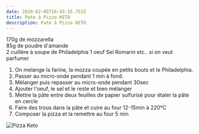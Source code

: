 ```yaml
---
date: 2020-02-05T16:43:15.752Z
title: Pate à Pizza KETO
description: Pate à Pizza KETO
---
```

170g de mozzarella \
85g de poudre d'amande \
2 cuillère à soupe de Philadelphia
1 oeuf
Sel
Romarin etc.. si on veut parfumer

1. On melange la farine, la mozza coupée en petits bouts et le Philadelphia.
2. Passer au micro-onde pendant 1 min à fond.
3. Mélanger puis repasser au micro-onde pendant 30sec
4. Ajouter l'oeuf, le sel et le reste et bien mélanger
5. Mettre la pâte entre deux feuilles de papier sulfurisé pour étaler la pâte en cercle
6. Faire des trous dans la pâte et cuire au four 12-15min à 220°C
7. Composer la pizza et la remettre au four 5 min



![Pizza Keto](/assets/easy-fathead-dough-pizza.jpg "Fathead Pizza")
